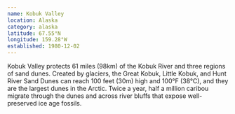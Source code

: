 ```yaml
---
name: Kobuk Valley
location: Alaska
category: alaska
latitude: 67.55°N
longitude: 159.28°W
established: 1980-12-02
---
```


Kobuk Valley protects 61 miles (98km) of the Kobuk River and three regions of sand dunes. Created by glaciers, the Great Kobuk, Little Kobuk, and Hunt River Sand Dunes can reach 100 feet (30m) high and 100°F (38°C), and they are the largest dunes in the Arctic. Twice a year, half a million caribou migrate through the dunes and across river bluffs that expose well-preserved ice age fossils.
